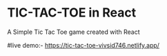 # TIC-TAC-TOE in React
A Simple Tic Tac Toe game created with React

#live demo:-
https://tic-tac-toe-vivsid746.netlify.app/
